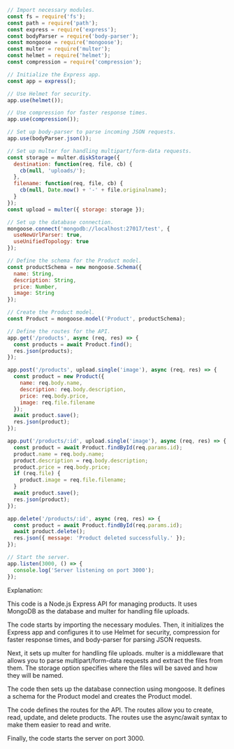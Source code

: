 ```javascript
// Import necessary modules.
const fs = require('fs');
const path = require('path');
const express = require('express');
const bodyParser = require('body-parser');
const mongoose = require('mongoose');
const multer = require('multer');
const helmet = require('helmet');
const compression = require('compression');

// Initialize the Express app.
const app = express();

// Use Helmet for security.
app.use(helmet());

// Use compression for faster response times.
app.use(compression());

// Set up body-parser to parse incoming JSON requests.
app.use(bodyParser.json());

// Set up multer for handling multipart/form-data requests.
const storage = multer.diskStorage({
  destination: function(req, file, cb) {
    cb(null, 'uploads/');
  },
  filename: function(req, file, cb) {
    cb(null, Date.now() + '-' + file.originalname);
  }
});
const upload = multer({ storage: storage });

// Set up the database connection.
mongoose.connect('mongodb://localhost:27017/test', {
  useNewUrlParser: true,
  useUnifiedTopology: true
});

// Define the schema for the Product model.
const productSchema = new mongoose.Schema({
  name: String,
  description: String,
  price: Number,
  image: String
});

// Create the Product model.
const Product = mongoose.model('Product', productSchema);

// Define the routes for the API.
app.get('/products', async (req, res) => {
  const products = await Product.find();
  res.json(products);
});

app.post('/products', upload.single('image'), async (req, res) => {
  const product = new Product({
    name: req.body.name,
    description: req.body.description,
    price: req.body.price,
    image: req.file.filename
  });
  await product.save();
  res.json(product);
});

app.put('/products/:id', upload.single('image'), async (req, res) => {
  const product = await Product.findById(req.params.id);
  product.name = req.body.name;
  product.description = req.body.description;
  product.price = req.body.price;
  if (req.file) {
    product.image = req.file.filename;
  }
  await product.save();
  res.json(product);
});

app.delete('/products/:id', async (req, res) => {
  const product = await Product.findById(req.params.id);
  await product.delete();
  res.json({ message: 'Product deleted successfully.' });
});

// Start the server.
app.listen(3000, () => {
  console.log('Server listening on port 3000');
});
```

Explanation:

This code is a Node.js Express API for managing products. It uses MongoDB as the database and multer for handling file uploads.

The code starts by importing the necessary modules. Then, it initializes the Express app and configures it to use Helmet for security, compression for faster response times, and body-parser for parsing JSON requests.

Next, it sets up multer for handling file uploads. multer is a middleware that allows you to parse multipart/form-data requests and extract the files from them. The storage option specifies where the files will be saved and how they will be named.

The code then sets up the database connection using mongoose. It defines a schema for the Product model and creates the Product model.

The code defines the routes for the API. The routes allow you to create, read, update, and delete products. The routes use the async/await syntax to make them easier to read and write.

Finally, the code starts the server on port 3000.